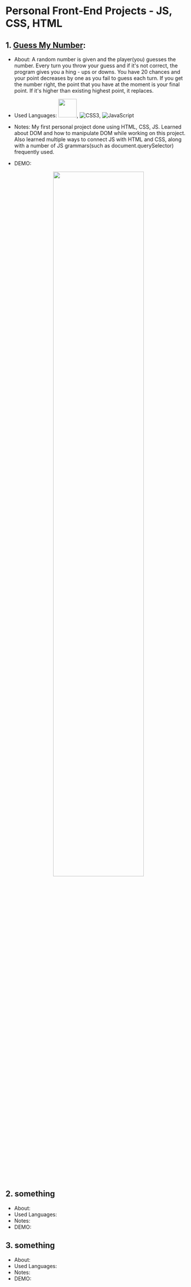 # Personal Front-End Projects - JS, CSS, HTML

## 1. [Guess My Number](https://github.com/beomjookim/JSprojects/tree/main/project1):

- About: A random number is given and the player(you) guesses the number. Every turn you throw your guess and if it's not correct, the program gives you a hing - ups or downs. You have 20 chances and your point decreases by one as you fail to guess each turn. If you get the number right, the point that you have at the moment is your final point. If it's higher than existing highest point, it replaces.

- Used Languages: <img src="https://img.shields.io/badge/html5-%23E34F26.svg?style=for-the-badge&logo=html5&logoColor=white" width="50">, ![CSS3](https://img.shields.io/badge/css3-%231572B6.svg?style=for-the-badge&logo=css3&logoColor=white), ![JavaScript](https://img.shields.io/badge/javascript-%23323330.svg?style=for-the-badge&logo=javascript&logoColor=%23F7DF1E)

- Notes: My first personal project done using HTML, CSS, JS. Learned about DOM and how to manipulate DOM while working on this project. Also learned multiple ways to connect JS with HTML and CSS, along with a number of JS grammars(such as document.querySelector) frequently used.

- DEMO:
<div align="center">
  <img src="https://user-images.githubusercontent.com/29809668/133076536-e4aee95d-fe4a-47b1-a97d-1a8dd7557043.gif" width="70%">
</div>
  
  
## 2. something

- About:
- Used Languages:
- Notes:
- DEMO:


## 3. something

- About:
- Used Languages:
- Notes:
- DEMO:
